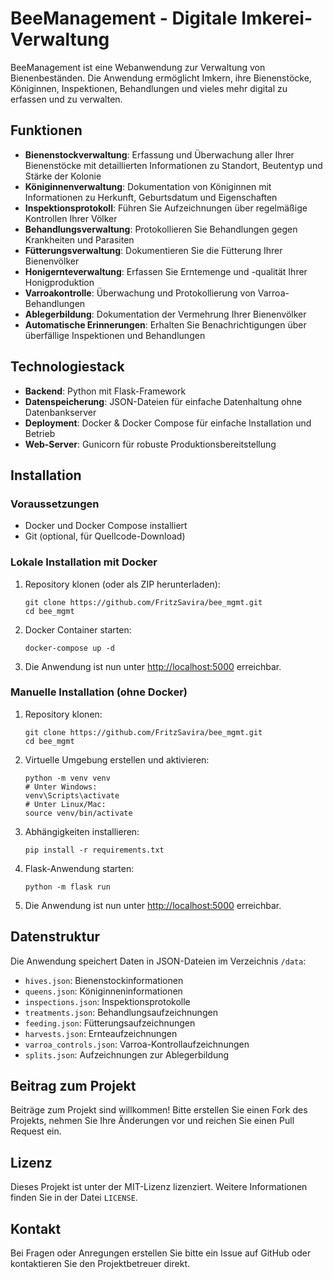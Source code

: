 # BeeManagement - Digitale Imkerei-Verwaltung

BeeManagement ist eine Webanwendung zur Verwaltung von Bienenbeständen. Die Anwendung ermöglicht Imkern, ihre Bienenstöcke, Königinnen, Inspektionen, Behandlungen und vieles mehr digital zu erfassen und zu verwalten.

## Funktionen

- **Bienenstockverwaltung**: Erfassung und Überwachung aller Ihrer Bienenstöcke mit detaillierten Informationen zu Standort, Beutentyp und Stärke der Kolonie
- **Königinnenverwaltung**: Dokumentation von Königinnen mit Informationen zu Herkunft, Geburtsdatum und Eigenschaften
- **Inspektionsprotokoll**: Führen Sie Aufzeichnungen über regelmäßige Kontrollen Ihrer Völker
- **Behandlungsverwaltung**: Protokollieren Sie Behandlungen gegen Krankheiten und Parasiten
- **Fütterungsverwaltung**: Dokumentieren Sie die Fütterung Ihrer Bienenvölker
- **Honigernteverwaltung**: Erfassen Sie Erntemenge und -qualität Ihrer Honigproduktion
- **Varroakontrolle**: Überwachung und Protokollierung von Varroa-Behandlungen
- **Ablegerbildung**: Dokumentation der Vermehrung Ihrer Bienenvölker
- **Automatische Erinnerungen**: Erhalten Sie Benachrichtigungen über überfällige Inspektionen und Behandlungen

## Technologiestack

- **Backend**: Python mit Flask-Framework
- **Datenspeicherung**: JSON-Dateien für einfache Datenhaltung ohne Datenbankserver
- **Deployment**: Docker & Docker Compose für einfache Installation und Betrieb
- **Web-Server**: Gunicorn für robuste Produktionsbereitstellung

## Installation

### Voraussetzungen
- Docker und Docker Compose installiert
- Git (optional, für Quellcode-Download)

### Lokale Installation mit Docker

1. Repository klonen (oder als ZIP herunterladen):
   ```
   git clone https://github.com/FritzSavira/bee_mgmt.git
   cd bee_mgmt
   ```

2. Docker Container starten:
   ```
   docker-compose up -d
   ```

3. Die Anwendung ist nun unter [http://localhost:5000](http://localhost:5000) erreichbar.

### Manuelle Installation (ohne Docker)

1. Repository klonen:
   ```
   git clone https://github.com/FritzSavira/bee_mgmt.git
   cd bee_mgmt
   ```

2. Virtuelle Umgebung erstellen und aktivieren:
   ```
   python -m venv venv
   # Unter Windows:
   venv\Scripts\activate
   # Unter Linux/Mac:
   source venv/bin/activate
   ```

3. Abhängigkeiten installieren:
   ```
   pip install -r requirements.txt
   ```

4. Flask-Anwendung starten:
   ```
   python -m flask run
   ```

5. Die Anwendung ist nun unter [http://localhost:5000](http://localhost:5000) erreichbar.

## Datenstruktur

Die Anwendung speichert Daten in JSON-Dateien im Verzeichnis `/data`:
- `hives.json`: Bienenstockinformationen
- `queens.json`: Königinneninformationen
- `inspections.json`: Inspektionsprotokolle
- `treatments.json`: Behandlungsaufzeichnungen
- `feeding.json`: Fütterungsaufzeichnungen
- `harvests.json`: Ernteaufzeichnungen
- `varroa_controls.json`: Varroa-Kontrollaufzeichnungen
- `splits.json`: Aufzeichnungen zur Ablegerbildung

## Beitrag zum Projekt

Beiträge zum Projekt sind willkommen! Bitte erstellen Sie einen Fork des Projekts, nehmen Sie Ihre Änderungen vor und reichen Sie einen Pull Request ein.

## Lizenz

Dieses Projekt ist unter der MIT-Lizenz lizenziert. Weitere Informationen finden Sie in der Datei `LICENSE`.

## Kontakt

Bei Fragen oder Anregungen erstellen Sie bitte ein Issue auf GitHub oder kontaktieren Sie den Projektbetreuer direkt.
